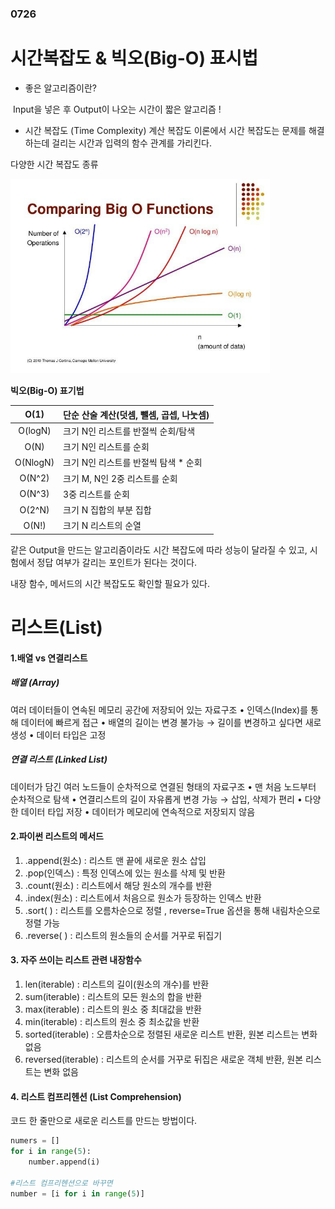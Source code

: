 ### 0726

# 시간복잡도 & 빅오(Big-O) 표시법

- 좋은 알고리즘이란?

​		Input을 넣은 후 Output이 나오는 시간이 짧은 알고리즘 !

- 시간 복잡도 (Time Complexity)
  계산 복잡도 이론에서 시간 복잡도는 문제를 해결하는데 걸리는 시간과 입력의 함수 관계를 가리킨다.

다양한 시간 복잡도 종류 

 <img src="README.assets/image-20220727222935383.png" alt="image-20220727222935383" style="zoom:65%;" />

**빅오(Big-O) 표기법** 

|   O(1)   | 단순 산술 계산(덧셈, 뺄셈, 곱셉, 나눗셈) |
| :------: | :--------------------------------------- |
| O(logN)  | 크기 N인 리스트를 반절씩 순회/탐색       |
|   O(N)   | 크기 N인 리스트를 순회                   |
| O(NlogN) | 크기 N인 리스트를 반절씩 탐색 * 순회     |
|  O(N^2)  | 크기 M, N인 2중 리스트를 순회            |
|  O(N^3)  | 3중 리스트를 순회                        |
|  O(2^N)  | 크기 N 집합의 부분 집합                  |
|  O(N!)   | 크기 N 리스트의 순열                     |

같은 Output을 만드는 알고리즘이라도 시간 복잡도에 따라 성능이 달라질 수 있고,
시험에서 정답 여부가 갈리는 포인트가 된다는 것이다.

내장 함수, 메서드의 시간 복잡도도 확인할 필요가 있다.



# 리스트(List)

#### 1.배열 vs 연결리스트

#####  배열 (Array)

여러 데이터들이 연속된 메모리 공간에 저장되어 있는 자료구조
• 인덱스(Index)를 통해 데이터에 빠르게 접근
• 배열의 길이는 변경 불가능 → 길이를 변경하고 싶다면 새로 생성
• 데이터 타입은 고정

##### 연결 리스트 (Linked List)

데이터가 담긴 여러 노드들이 순차적으로 연결된 형태의 자료구조
• 맨 처음 노드부터 순차적으로 탐색
• 연결리스트의 길이 자유롭게 변경 가능 → 삽입, 삭제가 편리
• 다양한 데이터 타입 저장
• 데이터가 메모리에 연속적으로 저장되지 않음

#### 2.파이썬 리스트의 메서드

1) .append(원소) : 리스트 맨 끝에 새로운 원소 삽입
2) .pop(인덱스) : 특정 인덱스에 있는 원소를 삭제 및 반환
3) .count(원소) : 리스트에서 해당 원소의 개수를 반환 
4) .index(원소) : 리스트에서 처음으로 원소가 등장하는 인덱스 반환
5) .sort( ) : 리스트를 오름차순으로 정렬 , reverse=True 옵션을 통해 내림차순으로 정렬 가능
6) .reverse( ) : 리스트의 원소들의 순서를 거꾸로 뒤집기



#### 3. 자주 쓰이는 리스트 관련 내장함수

1) len(iterable) : 리스트의 길이(원소의 개수)를 반환
2) sum(iterable) : 리스트의 모든 원소의 합을 반환
3) max(iterable) : 리스트의 원소 중 최대값을 반환
4) min(iterable) : 리스트의 원소 중 최소값을 반환
5) sorted(iterable) : 오름차순으로 정렬된 새로운 리스트 반환, 원본 리스트는 변화 없음
6) reversed(iterable) : 리스트의 순서를 거꾸로 뒤집은 새로운 객체 반환, 원본 리스트는 변화 없음



#### 4. 리스트 컴프리헨션 (List Comprehension)

코드 한 줄만으로 새로운 리스트를 만드는 방법이다.

```python
numers = []
for i in range(5):
    number.append(i)
    
#리스트 컴프리헨션으로 바꾸면
number = [i for i in range(5)]
```





